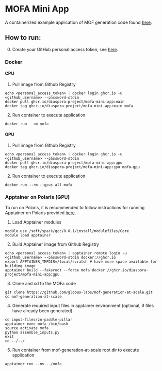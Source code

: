# MOFA Mini App

A containerized example application of MOF generation code found [here](https://github.com/globus-labs/mof-generation-at-scale/tree/main).

## How to run:

0. Create your GitHub personal access token, see [here](https://docs.github.com/en/authentication/keeping-your-account-and-data-secure/managing-your-personal-access-tokens#creating-a-personal-access-token-classic).

### Docker

#### CPU
1. Pull image from Github Registry
```
echo <personal_access_token> | docker login ghcr.io -u <github_username> --password-stdin
docker pull ghcr.io/diaspora-project/mofa-mini-app:main
docker tag ghcr.io/diaspora-project/mofa-mini-app:main mofa
```
2. Run container to execute application
```
docker run --rm mofa
```

#### GPU
1. Pull image from Github Registry
```
echo <personal_access_token> | docker login ghcr.io -u <github_username> --password-stdin
docker pull ghcr.io/diaspora-project/mofa-mini-app:gpu
docker tag ghcr.io/diaspora-project/mofa-mini-app:gpu mofa-gpu
```
2. Run container to execute application
```
docker run --rm --gpus all mofa
```

### Apptainer on Polaris (GPU)

To run on Polaris, it is recommended to follow instructions for running Apptainer on Polaris provided [here](https://docs.alcf.anl.gov/polaris/data-science-workflows/containers/containers/).

1. Load Apptainer modules
```
module use /soft/spack/gcc/0.6.1/install/modulefiles/Core
module load apptainer
```
  
2. Build Apptainer image from Github Registry
```
echo <personal_access_token> | apptainer remote login -u <github_username> --password-stdin docker://ghcr.io
export APPTAINER_TMPDIR=/local/scratch # have more space available for building image
apptainer build --fakeroot --force mofa docker://ghcr.io/diaspora-project/mofa-mini-app:gpu
```
3. Clone and cd to the MOFa code
```
git clone https://github.com/globus-labs/mof-generation-at-scale.git
cd mof-generation-at-scale
```

4. Generate required input files in apptainer environment (optional, if files have already been generated)
```
cd input-files/zn-paddle-pillar
apptainer exec mofa /bin/bash
source activate mofa
python assemble_inputs.py
exit
cd ../../
```

5. Run container from mof-generation-at-scale root dir to execute application
```
apptainer run --nv ../mofa
```

